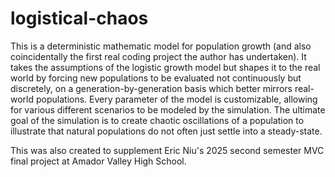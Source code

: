 # logistical-chaos

This is a deterministic mathematic model for population growth (and also coincidentally
the first real coding project the author has undertaken). It takes the assumptions of
the logistic growth model but shapes it to the real world by forcing new populations to 
be evaluated not continuously but discretely, on a generation-by-generation basis which
better mirrors real-world populations. Every parameter of the model is customizable,
allowing for various different scenarios to be modeled by the simulation. The ultimate
goal of the simulation is to create chaotic oscillations of a population to illustrate
that natural populations do not often just settle into a steady-state.

This was also created to supplement Eric Niu's 2025 second semester MVC final project at 
Amador Valley High School.